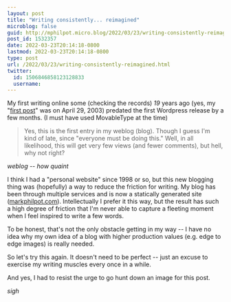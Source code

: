 ```yaml
---
layout: post
title: "Writing consistently... reimagined"
microblog: false
guid: http://mphilpot.micro.blog/2022/03/23/writing-consistently-reimagined.html
post_id: 1532357
date: 2022-03-23T20:14:18-0800
lastmod: 2022-03-23T20:14:18-0800
type: post
url: /2022/03/23/writing-consistently-reimagined.html
twitter:
  id: 1506846858123128833
  username: 
---
```

My first writing online some (checking the records) *19* years ago (yes, my "[first post](https://markphilpot.com/posts/2003/04/29/and_then_there_was)" was on April 29, 2003) predated the first Wordpress release by a few months. (I must have used MovableType at the time)

> Yes, this is the first entry in my weblog (blog). Though I guess I'm kind of late, since "everyone must be doing this." Well, in all likelihood, this will get very few views (and fewer comments), but hell, why not right?

*weblog -- how quaint*

I think I had a "personal website" since 1998 or so, but this new blogging thing was (hopefully) a way to reduce the friction for writing. My blog has been through multiple services and is now a statically generated site ([markphilpot.com](https://markphilpot.com)). Intellectually I prefer it this way, but the result has such a high degree of friction that I'm never able to capture a fleeting moment when I feel inspired to write a few words.

To be honest, that's not the only obstacle getting in my way -- I have no idea why my own idea of a blog with higher production values (e.g. edge to edge images) is really needed.

So let's try this again. It doesn't need to be perfect -- just an excuse to exercise my writing muscles every once in a while.

And yes, I had to resist the urge to go hunt down an image for this post.

*sigh*


